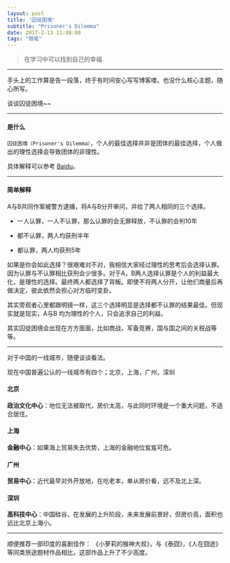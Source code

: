 ```yaml
---
layout: post
title: '囚徒困境'
subtitle: "Prisoner's Dilemma"
date: 2017-2-13 11:48:00
tags: "随笔"
---
```


> 在学习中可以找到自己的幸福

----

手头上的工作算是告一段落，终于有时间安心写写博客喽。也没什么核心主题，随心所写。

谈谈囚徒困境~~

----

#### **是什么**

``囚徒困境（Prisoner's Dilemma）``，个人的最佳选择并非是团体的最佳选择，个人做出的理性选择会导致团体的非理性。


具体解释可以参考 [Baidu](http://baike.baidu.com/view/316629.htm)。

------

#### **简单解释**

A与B共同作案被警方逮捕，将A与B分开审问，并给了两人相同的三个选择。

- 一人认罪，一人不认罪，那么认罪的会无罪释放，不认罪的会判10年

- 都不认罪，两人均获刑半年

- 都认罪，两人均获刑5年


如果是你会如此选择？很艰难对不对，我相信大家经过理性的思考后会选择认罪。因为认罪与不认罪相比获刑会少很多。对于A，B两人选择认罪是个人的利益最大化，是理性的选择。最终两人都选择了背叛。即使不将两人分开，让他们商量后再做决定，彼此依然会担心对方临时变卦。

其实旁观者心里都跟明镜一样，这三个选择明显是选择都不认罪的结果最佳。但现实就是现实，A与B 均为理性的个人，只会追求自己的利益。

其实囚徒困境会出现在方方面面，比如商战，军备竞赛，国与国之间的关税战等等。

------

对于中国的一线城市，随便谈谈看法。

现在中国普遍公认的一线城市有四个；北京，上海，广州，深圳

#### **北京**

**政治文化中心**：地位无法被取代，房价太高，与此同时环境是一个重大问题，不适合居住。

#### **上海**

**金融中心**：如果海上贸易失去优势，上海的金融地位岌岌可危。

#### **广州**

**贸易中心**：近代最早对外开放地，在吃老本，单从房价看，远不及北上深。

#### **深圳**

**高科技中心**：中国硅谷，在发展的上升阶段，未来发展前景好，但房价高，面积也远比北京上海小。

-----

顺便推荐一部印度的喜剧佳作： 《小萝莉的猴神大叔》，与《泰囧》，《人在囧途》等同类旅途题材作品相比，这部作品上升了不少高度。



